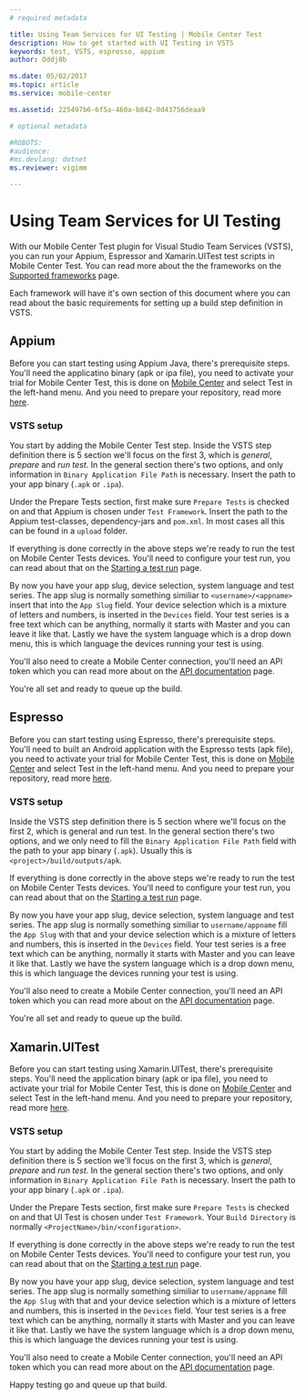 ```yaml
---
# required metadata

title: Using Team Services for UI Testing | Mobile Center Test
description: How to get started with UI Testing in VSTS
keywords: test, VSTS, espresso, appium
author: Oddj0b

ms.date: 05/02/2017
ms.topic: article
ms.service: mobile-center

ms.assetid: 225497b6-6f5a-460a-b842-0d43756deaa9 

# optional metadata

#ROBOTS:
#audience:
#ms.devlang: dotnet
ms.reviewer: vigimm

---
```


# Using Team Services for UI Testing

With our Mobile Center Test plugin for Visual Studio Team Services (VSTS), you can run your Appium, Espressor and Xamarin.UITest test scripts in Mobile Center Test. You can read more about the the frameworks on the [Supported frameworks](supported-frameworks.md) page.

Each framework will have it's own section of this document where you can read about the basic requirements for setting up a build step definition in VSTS.

## Appium
Before you can start testing using Appium Java, there's prerequisite steps. You'll need the applicatino binary (apk or ipa file), you need to activate your trial for Mobile Center Test, this is done on [Mobile Center](https://mobile.azure.com/) and select Test in the left-hand menu. And you need to prepare your repository, read more [here](preparing-for-upload/appium.md).

### VSTS setup
You start by adding the Mobile Center Test step. Inside the VSTS step definition there is 5 section we'll focus on the first 3, which is _general_, _prepare_ and _run test_. In the general section there's two options, and only information in `Binary Application File Path` is necessary. Insert the path to your app binary (`.apk` or `.ipa`).

Under the Prepare Tests section, first make sure `Prepare Tests` is checked on and that Appium is chosen under `Test Framework`. Insert the path to the Appium test-classes, dependency-jars and `pom.xml`. In most cases all this can be found in a `upload` folder.

If everything is done correctly in the above steps we're ready to run the test on Mobile Center Tests devices. You'll need to configure your test run, you can read about that on the [Starting a test run](starting-a-test-run.md) page.

By now you have your app slug, device selection, system language and test series. The app slug is normally something similiar to `<username>/<appname>` insert that into the `App Slug` field. Your device selection which is a mixture of letters and numbers, is inserted in the `Devices` field. Your test series is a free text which can be anything, normally it starts with Master and you can leave it like that. Lastly we have the system language which is a drop down menu, this is which language the devices running your test is using.

You'll also need to create a Mobile Center connection, you'll need an API token which you can read more about on the [API documentation](../api-docs/index.md) page.
 
You're all set and ready to queue up the build.

## Espresso
Before you can start testing using Espresso, there's prerequisite steps. You'll need to built an Android application with the Espresso tests (apk file), you need to activate your trial for Mobile Center Test, this is done on [Mobile Center](https://mobile.azure.com/) and select Test in the left-hand menu. And you need to prepare your repository, read more [here](preparing-for-upload/espresso.md).

### VSTS setup
Inside the VSTS step definition there is 5 section where we'll focus on the first 2, which is general and run test. In the general section there's two options, and we only need to fill the `Binary Application File Path` field with the path to your app binary (`.apk`). Usually this is `<project>/build/outputs/apk`.

If everything is done correctly in the above steps we're ready to run the test on Mobile Center Tests devices. You'll need to configure your test run, you can read about that on the [Starting a test run](starting-a-test-run.md) page.

By now you have your app slug, device selection, system language and test series. The app slug is normally something similiar to `username/appname` fill the `App Slug` with that and your device selection which is a mixture of letters and numbers, this is inserted in the `Devices` field. Your test series is a free text which can be anything, normally it starts with Master and you can leave it like that. Lastly we have the system language which is a drop down menu, this is which language the devices running your test is using.

You'll also need to create a Mobile Center connection, you'll need an API token which you can read more about on the [API documentation](../api-docs/index.md) page.
 
You're all set and ready to queue up the build.

## Xamarin.UITest
Before you can start testing using Xamarin.UITest, there's prerequisite steps. You'll need the application binary (apk or ipa file), you need to activate your trial for Mobile Center Test, this is done on [Mobile Center](https://mobile.azure.com/) and select Test in the left-hand menu. And you need to prepare your repository, read more [here](preparing-for-upload/uitest.md).

### VSTS setup
You start by adding the Mobile Center Test step. Inside the VSTS step definition there is 5 section we'll focus on the first 3, which is _general_, _prepare_ and _run test_. In the general section there's two options, and only information in `Binary Application File Path` is necessary. Insert the path to your app binary (`.apk` or `.ipa`).

Under the Prepare Tests section, first make sure `Prepare Tests` is checked on and that UI Test is chosen under `Test Framework`. Your `Build Directory` is normally `<ProjectName>/bin/<configuration>`.

If everything is done correctly in the above steps we're ready to run the test on Mobile Center Tests devices. You'll need to configure your test run, you can read about that on the [Starting a test run](starting-a-test-run.md) page.

By now you have your app slug, device selection, system language and test series. The app slug is normally something similiar to `username/appname` fill the `App Slug` with that and your device selection which is a mixture of letters and numbers, this is inserted in the `Devices` field. Your test series is a free text which can be anything, normally it starts with Master and you can leave it like that. Lastly we have the system language which is a drop down menu, this is which language the devices running your test is using.

You'll also need to create a Mobile Center connection, you'll need an API token which you can read more about on the [API documentation](../api-docs/index.md) page.

Happy testing go and queue up that build.

